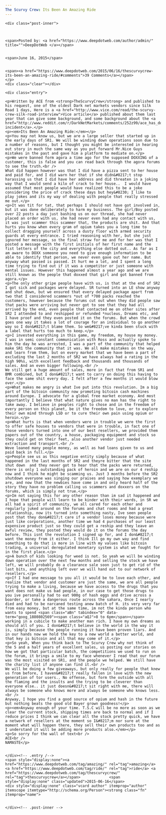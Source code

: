 ```yaml
---
The Scurvy Crew: Its Been An Amazing Ride
---
```

<article class="post-listing post-10818 post type-post status-publish format-standard has-post-thumbnail hentry  tag-amazing tag-ride tag-thescurvycrew">
    
    <div class="post-inner">
    
    
        
    <span>Posted by: <a href="https://www.deepdotweb.com/author/admin/" title="">DeepDotWeb </a></span>
    
    
    <span>June 16, 2015</span>
    
    
    <span><a href="https://www.deepdotweb.com/2015/06/16/thescurvycrew-its-been-an-amazing-ride/#comments">39 Comments</a></span>
    </p>
    <div class="clear"></div>
    
    <div class="entry">
    
    <p>Written by ACE from <strong>TheScurvyCrew</strong> and published to his request, one of the oldest Dark net markets vendors since Silk Road 1 days, Here is a <a href="http://www.vice.com/read/the-scurvy-crew-silk-road-interview">Vice article</a> published about them last year that can give some background, and some background about the <a href="http://www.reddit.com/r/DarkNetMarkets/comments/252z99/ace_has_doxxed_a_the_user_who_posted_about_a/">doxxing incident</a>.</p>
    <p><em>Its Been An Amazing Ride:</em></p>
    <p>You may not know us, but we are a large seller that started up in the early days of SR1. We will be winding down operations soon due to a number of reasons, but I thought you might be interested in hearing out story in much the same way as you put forward Mr.Nice Guys mistakes in the past and gave him a platform to mediate on.</p>
    <p>We were banned form agora a time ago for the supposed DOXXING of a customer, this is false and you can read back through the agora forums to see the truth.<br />
    What did happen however was that I did have a pizza sent to her house and paid for, and I did warn her that if she didn&#8217;t stop harassing us that I did have her address and did threaten in a joking way that I would send a kilo of crack to her house..  I would have assumed that most people would have realized this to be a joke considering the price of crack these days but hey&#8230; I like to play jokes and its my way of dealing with people that really stressed me out.</p>
    <p>It was tit for tat, that perhaps I should not have got involved in, but it was done deliberately to harm my business. The girl/Boy posted over 22 posts a day just bashing us on our thread, she had never placed an order with us, she had never even had any contact with us, it was just scammer this scammer that, the products are shit. And that hurts you know when every gram of opium takes you a long time to collect dragging yourself across a dusty floor with armed security guards at every entrance. I tried reasoning with her, but she just ignored her message, so the final straw for me and for her was that I posted a message with the first initials of her first name and the fist letters of the city and everything else dotted out.. As far as I am aware to DOXX someone you need to give enough information to be able to identify that person, we never even gave out her name. But anyway what passed is passed. It hurt me a lot, and I spent a long time trying to find out if it was a competitor or just someone with mental issues. However this happened almost a year ago and we are still known as the people that doxxed that girl and got banned from agora.</p>
    <p>The only other gripe people have with us, is that at the end of SR2 I got sick and packages were delayed. SR turned into an LE show anyway and shut down, but we ensured that every delayed package apart from two that I considered scammers *out of *700 packs reached the customers, however because the forums cut out when they did people saw that packs were arriving but never got to see that they had all arrived by the end, even people that contacted me on other sites after SR2 I attended to and reshipped or refunded *nucleus, Dreams etc, and I have proof and they even posted it on the forums. But when the crowd goes one way it takes a lot of courage for an individual to go another way so I don&#8217;t blame them. So we&#8217;ve kinda been stuck with a label that hurts too much to keep.</p>
    <p>I invested everything in this game, my freedom, my house my money. I was in semi constant communication with Ross and actually spoke to him the day he was arrested, I was a part of the community that helped make SR1 the community that it was. We all make mistakes on the way, and learn from them, but on every market that we have been a part of excluding the last 2 months of SR2 we have always had a rating in the high 90%s, with excellent feedback and thousands and thousands of sales. And an even bigger following.<br />
    We still get a huge amount of sales, more in fact that from SR1 and BMR combined, but I don&#8217;t want to carry on doing this having to face the same shit every day. I felt after a few months it would blow over.</p>
    <p>What makes me angry is what Ive put into this revolution. Im a big part of the bitcoin community now promoting bitcoin cash machines around Europe. I advocate for a global free market economy. And most importantly I believe that what nature gives no man has the right to take away. I believe in peoples right to chose and in the freedom of every person on this planet, be it the freedom to love, or to explore their own mind through LSD or to cure their own pain using opium or heroin.</p>
    <p>What hurts is that when vendors were in trouble we were the first to offer safe houses to vendors that were in trouble, in fact one of those vendors turned into one of our best resellers, we provided them papers out of the country, a house, packaging equipment and stock so they could get on their feet, also another vendor just needed extraction and transport.<br />
    Weve loaned many people money, as well as had loans given to us and paid back in full.</p>
    <p>People see us as this negative entity simply because of what happened in the last months of SR2 and theyre bitter that the site shut down  and they never got to hear that the packs were returned, there is only 1 outstanding pack of heroin and we are on our 4 reship now and I think he might be scamming us. Just 3 months before the SR2 shutdown everyone was singing our praises and saying how exemplary we are, and now that the newbies have come in and only heard half of the story they have no problem calling us scammers and doxxers on the forums, which is simply not true.</p>
    <p>Im not saying this for any other reason than im sad it happened and I hope that people will learn to be kinder with their words, in SR we all had a spirit of community, we all cared for each other and regularly juked around on the forums and chat rooms and had a great relationship, now its turned into something nasty, Ive seen people post that they don&#8217;t care if a vendor loses money because were just like corporations, another time we had 4 purchases of our least expensive product just so they could get a reship and they leave an awful review, they posted they would do it on the forums the day before. This isnt the revolution I signed up for, and I don&#8217;t want the money from it either. I think Ill go my own way and find something to do that is more in line with my values like bitcoin trading, a universal deregulated monetary system is what we fought for in the first place.</p>
    <p>A bunch of kids looking for weed is not. So yeah we will be winding down operation over the next few months and selling the stock we have left, we will probably do a clearance sale soon just to get rid of the last bits, and anything left over we will hand out to our network of resellers.</p>
    <p>If I had one message to you all it would be to love each other, and realize that vendor and customer are just the same, we are all people trying to make a living, because we have access to the drugs that you want does not make us bad people, in our case to get those drugs to you ive personally had to eat 900g of hash eggs and drive across a boarder, or take a dangerous route across the sahara, Once I nearly died and had to be narcaned testing anew batch of H. its very very far from easy money, but at the same time, im not the kinda person who wants to spend <span class="aBn" tabindex="0" data-term="goog_1880802569"><span class="aQJ">8 to 6pm</span></span> working in a cubicle to make another man rich. I have my own dreams as should all of you. I don&#8217;t believe in the world in the way it is, simply because the people running it have been proven liars. And in our hands now we hold the key to a new world a better world, and that key is bitcoin and all that may come of it.</p>
    <p>So yeah, When you think back to The Scurvy Crew why not think of the 5 and a half years of excellent sales, us posting our stories on how we got that particular batch, the competitions we used to run on the forum, it brings a smile to my face whenever I read that our forum was the most visited on SR1, and the people we helped. We still have the charity list if anyone can find it.<br />
    We will be doing a few giveaways, but only really for people that knew us from before, I haven&#8217;t really fallen in love with the new generation of tor users.. No offense, but form the outside with all the flaming and the insults and the trying to be cleverer than everyone else.. it just doesn&#8217;t sit right with me, there will always be someone who knows more and always be someone who knows less.<br />
    Anyway, I hope you find a good source of opium and hash in the future but nothing beats the good old Bayer grown goodness!</p>
    <p><em>Anyway enough of your time. T.S.C will be no more as soon as we clear the current stock, shipping times are back to normal and if I reduce prices I think we can clear all the stock pretty quick, we have a network of resellers at the moment so I&#8217;m nor sure at the moment what will happen there, they sell their own products too and as I understand it will be adding more products also.</em></p>
    <p>So sorry for the wall of text<br />
    ACE<br />
    NAMASTE</p>
    
    
    </div><!-- .entry /-->
    <span style="display:none"><a href="https://www.deepdotweb.com/tag/amazing/" rel="tag">amazing</a> <a href="https://www.deepdotweb.com/tag/ride/" rel="tag">ride</a> <a href="https://www.deepdotweb.com/tag/thescurvycrew/" rel="tag">thescurvycrew</a></span>				<span style="display:none" class="updated">2015-06-16</span>
    <div style="display:none" class="vcard author" itemprop="author" itemscope itemtype="http://schema.org/Person"><strong class="fn" itemprop="name">
    
    
    </div><!-- .post-inner -->
</article><!-- .post-listing -->

